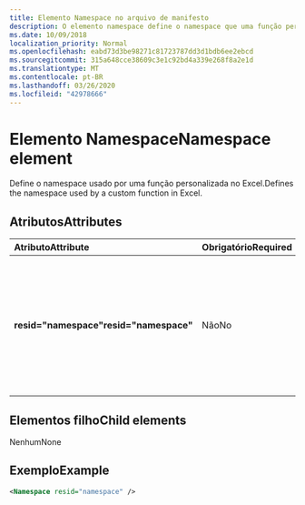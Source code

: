 ```yaml
---
title: Elemento Namespace no arquivo de manifesto
description: O elemento namespace define o namespace que uma função personalizada usa no Excel.
ms.date: 10/09/2018
localization_priority: Normal
ms.openlocfilehash: eabd73d3be98271c81723787dd3d1bdb6ee2ebcd
ms.sourcegitcommit: 315a648cce38609c3e1c92bd4a339e268f8a2e1d
ms.translationtype: MT
ms.contentlocale: pt-BR
ms.lasthandoff: 03/26/2020
ms.locfileid: "42978666"
---
```

# <a name="namespace-element"></a><span data-ttu-id="ea8aa-103">Elemento Namespace</span><span class="sxs-lookup"><span data-stu-id="ea8aa-103">Namespace element</span></span>

<span data-ttu-id="ea8aa-104">Define o namespace usado por uma função personalizada no Excel.</span><span class="sxs-lookup"><span data-stu-id="ea8aa-104">Defines the namespace used by a custom function in Excel.</span></span>

## <a name="attributes"></a><span data-ttu-id="ea8aa-105">Atributos</span><span class="sxs-lookup"><span data-stu-id="ea8aa-105">Attributes</span></span>

|  <span data-ttu-id="ea8aa-106">Atributo</span><span class="sxs-lookup"><span data-stu-id="ea8aa-106">Attribute</span></span>  |  <span data-ttu-id="ea8aa-107">Obrigatório</span><span class="sxs-lookup"><span data-stu-id="ea8aa-107">Required</span></span>  |  <span data-ttu-id="ea8aa-108">Descrição</span><span class="sxs-lookup"><span data-stu-id="ea8aa-108">Description</span></span>  |
|:-----|:-----|:-----|
|  <span data-ttu-id="ea8aa-109">**resid="namespace"**</span><span class="sxs-lookup"><span data-stu-id="ea8aa-109">**resid="namespace"**</span></span>  |  <span data-ttu-id="ea8aa-110">Não</span><span class="sxs-lookup"><span data-stu-id="ea8aa-110">No</span></span>  | <span data-ttu-id="ea8aa-111">Deve corresponder ao título ShortStrings para sua função personalizada, especificada no elemento [Resources](resources.md).</span><span class="sxs-lookup"><span data-stu-id="ea8aa-111">Should match the ShortStrings title for your custom function, specified within the [Resources](resources.md) element.</span></span> |

## <a name="child-elements"></a><span data-ttu-id="ea8aa-112">Elementos filho</span><span class="sxs-lookup"><span data-stu-id="ea8aa-112">Child elements</span></span>

<span data-ttu-id="ea8aa-113">Nenhum</span><span class="sxs-lookup"><span data-stu-id="ea8aa-113">None</span></span>

## <a name="example"></a><span data-ttu-id="ea8aa-114">Exemplo</span><span class="sxs-lookup"><span data-stu-id="ea8aa-114">Example</span></span>

```xml
<Namespace resid="namespace" />
```
